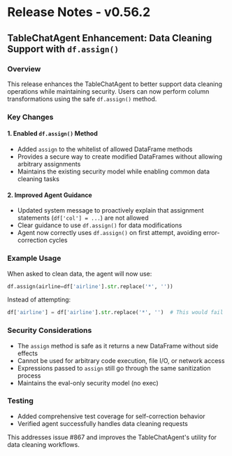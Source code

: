 # Release Notes - v0.56.2

## TableChatAgent Enhancement: Data Cleaning Support with `df.assign()`

### Overview
This release enhances the TableChatAgent to better support data cleaning operations while maintaining security. Users can now perform column transformations using the safe `df.assign()` method.

### Key Changes

#### 1. Enabled `df.assign()` Method
- Added `assign` to the whitelist of allowed DataFrame methods
- Provides a secure way to create modified DataFrames without allowing arbitrary assignments
- Maintains the existing security model while enabling common data cleaning tasks

#### 2. Improved Agent Guidance
- Updated system message to proactively explain that assignment statements (`df['col'] = ...`) are not allowed
- Clear guidance to use `df.assign()` for data modifications
- Agent now correctly uses `df.assign()` on first attempt, avoiding error-correction cycles

### Example Usage
When asked to clean data, the agent will now use:
```python
df.assign(airline=df['airline'].str.replace('*', ''))
```
Instead of attempting:
```python
df['airline'] = df['airline'].str.replace('*', '')  # This would fail
```

### Security Considerations
- The `assign` method is safe as it returns a new DataFrame without side effects
- Cannot be used for arbitrary code execution, file I/O, or network access
- Expressions passed to `assign` still go through the same sanitization process
- Maintains the eval-only security model (no exec)

### Testing
- Added comprehensive test coverage for self-correction behavior
- Verified agent successfully handles data cleaning requests

This addresses issue #867 and improves the TableChatAgent's utility for data cleaning workflows.